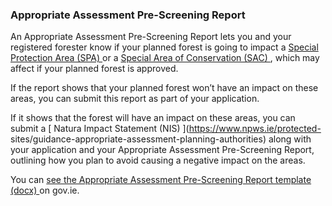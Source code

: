 ###  Appropriate Assessment Pre-Screening Report

An Appropriate Assessment Pre-Screening Report lets you and your registered
forester know if your planned forest is going to impact a [ Special Protection
Area (SPA) ](https://www.npws.ie/protected-sites/sac) or a [ Special Area of
Conservation (SAC) ](https://www.npws.ie/protected-sites/sac) , which may
affect if your planned forest is approved.

If the report shows that your planned forest won’t have an impact on these
areas, you can submit this report as part of your application.

If it shows that the forest will have an impact on these areas, you can submit
a [ Natura Impact Statement (NIS) ](https://www.npws.ie/protected-
sites/guidance-appropriate-assessment-planning-authorities) along with your
application and your Appropriate Assessment Pre-Screening Report, outlining
how you plan to avoid causing a negative impact on the areas.

You can [ see the Appropriate Assessment Pre-Screening Report template (docx)
](https://assets.gov.ie/96702/7aa651c7-b409-42f7-a775-6c3345af46d0.docx) on
gov.ie.
